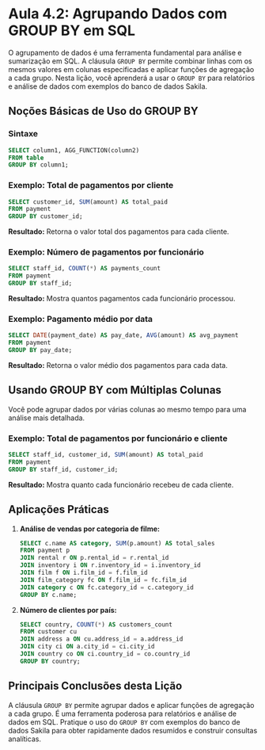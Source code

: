 # Aula 4.2: Agrupando Dados com GROUP BY em SQL

O agrupamento de dados é uma ferramenta fundamental para análise e sumarização em SQL. A cláusula `GROUP BY` permite combinar linhas com os mesmos valores em colunas especificadas e aplicar funções de agregação a cada grupo. Nesta lição, você aprenderá a usar o `GROUP BY` para relatórios e análise de dados com exemplos do banco de dados Sakila.

## Noções Básicas de Uso do GROUP BY

### Sintaxe
```sql
SELECT column1, AGG_FUNCTION(column2)
FROM table
GROUP BY column1;
```

### Exemplo: Total de pagamentos por cliente
```sql
SELECT customer_id, SUM(amount) AS total_paid
FROM payment
GROUP BY customer_id;
```
**Resultado:** Retorna o valor total dos pagamentos para cada cliente.

### Exemplo: Número de pagamentos por funcionário
```sql
SELECT staff_id, COUNT(*) AS payments_count
FROM payment
GROUP BY staff_id;
```
**Resultado:** Mostra quantos pagamentos cada funcionário processou.

### Exemplo: Pagamento médio por data
```sql
SELECT DATE(payment_date) AS pay_date, AVG(amount) AS avg_payment
FROM payment
GROUP BY pay_date;
```
**Resultado:** Retorna o valor médio dos pagamentos para cada data.

## Usando GROUP BY com Múltiplas Colunas

Você pode agrupar dados por várias colunas ao mesmo tempo para uma análise mais detalhada.

### Exemplo: Total de pagamentos por funcionário e cliente
```sql
SELECT staff_id, customer_id, SUM(amount) AS total_paid
FROM payment
GROUP BY staff_id, customer_id;
```
**Resultado:** Mostra quanto cada funcionário recebeu de cada cliente.

## Aplicações Práticas

1. **Análise de vendas por categoria de filme:**
   ```sql
   SELECT c.name AS category, SUM(p.amount) AS total_sales
   FROM payment p
   JOIN rental r ON p.rental_id = r.rental_id
   JOIN inventory i ON r.inventory_id = i.inventory_id
   JOIN film f ON i.film_id = f.film_id
   JOIN film_category fc ON f.film_id = fc.film_id
   JOIN category c ON fc.category_id = c.category_id
   GROUP BY c.name;
   ```
2. **Número de clientes por país:**
   ```sql
   SELECT country, COUNT(*) AS customers_count
   FROM customer cu
   JOIN address a ON cu.address_id = a.address_id
   JOIN city ci ON a.city_id = ci.city_id
   JOIN country co ON ci.country_id = co.country_id
   GROUP BY country;
   ```

## Principais Conclusões desta Lição

A cláusula `GROUP BY` permite agrupar dados e aplicar funções de agregação a cada grupo. É uma ferramenta poderosa para relatórios e análise de dados em SQL. Pratique o uso do `GROUP BY` com exemplos do banco de dados Sakila para obter rapidamente dados resumidos e construir consultas analíticas.
